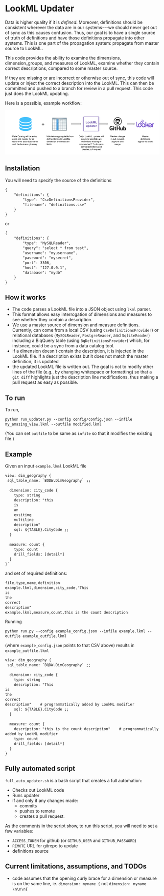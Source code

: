 # LookML Updater

Data is higher quality if it is _defined_. Moreover, definitions should be consistent wherever the data are
in our systems---we should never get out of sync as this causes confusion. Thus, our goal is to have a single source of truth of definitions and have those definitions propagate into other systems. This is one part of the propagation system: propagate from master source to LookML.

This code provides the ability to examine the dimensions, dimension_groups, and measures of LookML, examine whether they contain correct descriptions, compared to some master source. 

If they are missing or are incorrect or otherwise out of sync, this code will update or inject the correct description into the LookML. This can then be committed and pushed to a branch for review in a pull request. This code just does the LookML updating.

Here is a possible, example workflow:

![](img/workflow.png)

## Installation

You will need to specify the source of the definitions:

```
{
    "definitions": {
        "type": "CsvDefinitionsProvider",
        "filename": "definitions.csv"
    }
}
```

or

```
{
    "definitions": {
        "type": "MySQLReader",
        "query": "select * from test",
        "username": "myusername",
        "password": "mysecret",
        "port": 3306,
        "host": "127.0.0.1",
        "database": "mydb"
    }
}
```

## How it works

 - The code parses a LookML file into a JSON object using `lkml` parser.
 - This format allows easy interrogation of dimensions and measures to see whether they contain a description.
 - We use a master source of dimension and measure definitions. Currently, can come from a local CSV (using `CsvDefinitionsProvider`) or relational databases (`MySQLReader`, `PostgreReader`, and `SqliteReader`) including a BiqQuery table (using `BqDefinitionsProvider`) which, for instsnce, could be a sync from a data catalog tool.
 -  If a dimension doesn't contain the description, it is injected in the LookML file. If a description exists but it does not match the master definition, it is updated
 - the updated LookML file is written out. The goal is not to modify other lines of the file (e.g., by changing whitespace or formatting) so that a `git diff` highlights just the description line modifications, thus making a pull request as easy as possible.

## To run
To run, 

```
python run_updater.py --config config/config.json --infile my_amazing_view.lkml --outfile modified.lkml
```

(You can set `outfile` to be same as `infile` so that it modifies the existing file.)

## Example
Given an input `example.lkml` LookML file

```
view: dim_geography {
 sql_table_name: `BQDW.DimGeography` ;;

  dimension: city_code {
    type: string
    description: "this
    is
    an
    exsiting
    multiline
    description"
    sql: ${TABLE}.CityCode ;;
  }

  measure: count {
    type: count
    drill_fields: [detail*]
  }
}`
```

and set of required definitions:

```
file,type,name,definition
example.lkml,dimension,city_code,"This
is
the
correct
description"
example.lkml,measure,count,this is the count description
```
Running

```
python run.py --config example_config.json --infile example.lkml --outfile example_outfile.lkml
```
(where `example_config.json` points to that CSV above)
results in `example_outfile.lkml`

```
view: dim_geography {
 sql_table_name: `BQDW.DimGeography` ;;

  dimension: city_code {
    type: string
    description: "This
is
the
correct
description"	# programmatically added by LookML modifier
    sql: ${TABLE}.CityCode ;;
  }

  measure: count {
    description: "this is the count description"	# programmatically added by LookML modifier
    type: count
    drill_fields: [detail*]
  }
}

```

## Fully automated script

`full_auto_updater.sh` is a bash script that creates a full automation:

- Checks out LookML code
- Runs updater
- if and only if any changes made:
  - commits
  - pushes to remote
  - creates a pull request.

As the comments in the script show, to run this script, you will need to set a few variables:

- `ACCESS_TOKEN` for github (or `GITHUB_USER` and `GITHUB_PASSWORD`)
- `REMOTE` URL for gitrepo to update
- definitions source

## Current limitations, assumptions, and TODOs
- code assumes that the opening curly brace for a dimension or measure is on the same line, ie. `dimension: myname {` not `dimension: myname \n\n\n{`
 